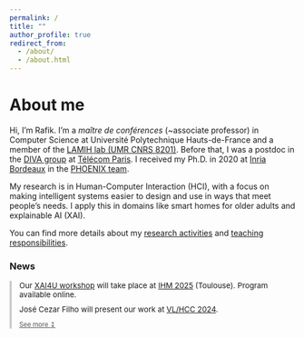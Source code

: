 ```yaml
---
permalink: /
title: ""
author_profile: true
redirect_from:
  - /about/
  - /about.html
---
```


About me
======

Hi, I’m Rafik. I’m a *maître de conférences* (~associate professor) in Computer Science at Université Polytechnique Hauts-de-France and a member of the [LAMIH lab (UMR CNRS 8201)](https://www.uphf.fr/lamih). Before that, I was a postdoc in the [DIVA group](https://diva.telecom-paristech.fr/) at [Télécom Paris](https://www.telecom-paris.fr/). I received my Ph.D. in 2020 at [Inria Bordeaux](https://www.inria.fr/fr/centre-inria-universite-bordeaux) in the [PHOENIX team](http://phoenix.inria.fr/).

My research is in Human-Computer Interaction (HCI), with a focus on making intelligent systems easier to design and use in ways that meet people’s needs. I apply this in domains like smart homes for older adults and explainable AI (XAI).<!--to help non-expert users understand complex systems.-->

You can find more details about my [research activities](/research/) and [teaching responsibilities](/teaching/).

### News

<div id="news-box" style="margin-top: 1em; border-left: 4px solid #ccc; padding-left: 1em; font-size: 0.95em;">
  <ul id="news-list" style="list-style: none; padding-left: 0; margin: 0;">
    <li style="margin-bottom: 0.7em;">
      Our <a href="https://sites.google.com/view/xai4u-ihm25/" target="_blank">XAI4U workshop</a> will take place at 
  <a href="https://ihm2025.afihm.org/" target="_blank">IHM 2025</a> (Toulouse). Program available online.
    </li>
    <li style="margin-bottom: 0.7em;">
      José Cezar Filho will present our work at <a href="https://conf.researchr.org/home/vlhcc-2024" target="_blank">VL/HCC 2024</a>.
    </li>
    <div id="extra-news" style="overflow: hidden; height: 0; transition: height 0.4s ease;">
      <li style="margin-bottom: 0.7em;">
        Our <a href="https://chi2023.acm.org/" target="_blank">CHI</a> paper received an Honorable Mention (Top 5%).
      </li>
    </div>
  </ul>
  <a id="toggle-news" style="cursor: pointer; font-size: 0.85em; display: inline-block; margin-top: 0.3em; color: #555; text-decoration: underline;">
    See more <span id="chevron">↧</span>
  </a>
</div>

<script>
  document.addEventListener('DOMContentLoaded', () => {
    const toggleBtn = document.getElementById('toggle-news');
    const extraNews = document.getElementById('extra-news');
    const chevron = document.getElementById('chevron');
    let expanded = false;

    toggleBtn.addEventListener('click', () => {
      expanded = !expanded;
      extraNews.style.height = expanded ? extraNews.scrollHeight + "px" : "0";
      toggleBtn.innerHTML = expanded ? 'See less <span id="chevron">↥</span>' : 'See more <span id="chevron">↧</span>';
    });
  });
</script>













